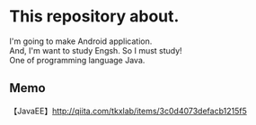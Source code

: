 # This repository about.
I'm going to make Android application.  
And, I'm want to study Engsh.
So I must study!  
One of programming language Java.  

## Memo
【JavaEE】http://qiita.com/tkxlab/items/3c0d4073defacb1215f5
